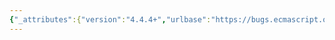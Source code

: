 ```yaml
---
{"_attributes":{"version":"4.4.4+","urlbase":"https://bugs.ecmascript.org/","maintainer":"dherman@mozilla.com"},"bug":{"bug_id":3234,"creation_ts":"2014-09-19 08:49:00 -0700","short_desc":"9.2.11  SetFunctionName: Missing \"then\" in step 3","delta_ts":"2014-10-14 15:17:48 -0700","product":"Draft for 6th Edition","component":"editorial issue","version":"Rev 27: August 24, 2014 Draft","rep_platform":"All","op_sys":"All","bug_status":"RESOLVED","resolution":"FIXED","priority":"Normal","bug_severity":"normal","everconfirmed":true,"reporter":{"uid":"andrebargull","name":"André Bargull"},"assigned_to":{"uid":"allen","name":"Allen Wirfs-Brock"},"long_desc":[{"commentid":10201,"comment_count":0,"who":{"uid":"andrebargull","name":"André Bargull"},"bug_when":"2014-09-19 08:49:27 -0700","thetext":"9.2.11  SetFunctionName (F, name, prefix)  Abstract Operation\n\nStep 3: \"Assert: If prefix was passed, Type(prefix) is String.\"\n\nAdd \"then\" -> \"[...], then Type(prefix) is String.\""},{"commentid":10217,"comment_count":1,"who":{"uid":"allen","name":"Allen Wirfs-Brock"},"bug_when":"2014-09-21 10:17:25 -0700","thetext":"fixed in rev28 editor's draft"},{"commentid":10410,"comment_count":2,"who":{"uid":"allen","name":"Allen Wirfs-Brock"},"bug_when":"2014-10-14 15:17:48 -0700","thetext":"fixed in rev28"}]}}
---
```

